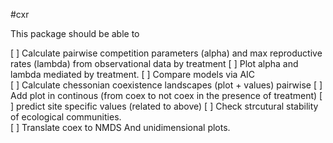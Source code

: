 #cxr

This package should be able to

[ ] Calculate pairwise competition parameters (alpha) and max reproductive rates (lambda) from observational data by treatment 
[ ] Plot alpha and lambda  mediated by treatment.
[ ] Compare models via AIC  
[ ] Calculate chessonian coexistence landscapes  (plot + values)  pairwise
[ ] Add plot in continous (from coex to not coex in the presence of treatment)
[ ] predict site specific values (related to above)
[ ] Check strcutural stability of ecological communities.  
[ ] Translate coex to NMDS And unidimensional plots.